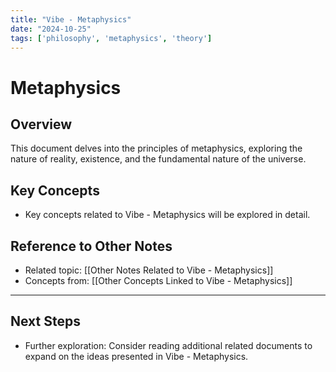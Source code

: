 ```yaml
---
title: "Vibe - Metaphysics"
date: "2024-10-25"
tags: ['philosophy', 'metaphysics', 'theory']
---
```


# Metaphysics

## Overview

This document delves into the principles of metaphysics, exploring the nature of reality, existence, and the fundamental nature of the universe.

## Key Concepts

- Key concepts related to Vibe - Metaphysics will be explored in detail.
  
## Reference to Other Notes

- Related topic: [[Other Notes Related to Vibe - Metaphysics]]
- Concepts from: [[Other Concepts Linked to Vibe - Metaphysics]]
---

## Next Steps

- Further exploration: Consider reading additional related documents to expand on the ideas presented in Vibe - Metaphysics.
